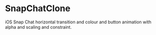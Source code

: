 # SnapChatClone
iOS Snap Chat horizontal transition and colour and button animation  with alpha and scaling and constraint.
